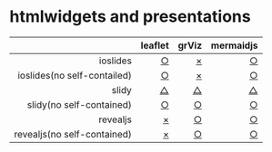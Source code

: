 htmlwidgets and presentations
================================

|             | leaflet    | grViz       | mermaidjs  |
|------------:|-----------:|------------:|-----------:|
| ioslides    | [○][io_lf1]| [×][io_gv1] | [○][io_mm1]|
| ioslides(no self-contailed) | [○][io_lf2]| [×][io_gv2] | [○][io_mm2]|
| slidy    | [△][sl_lf1]| [△][sl_gv1] | [△][sl_mm1]|
| slidy(no self-contained) | [○][sl_lf2]| [○][sl_gv2] | [○][sl_mm2]|
| revealjs    | [×][rv_lf1]| [○][rv_gv1] | [○][rv_mm1]|
| revealjs(no self-contained) | [×][rv_lf2]| [○][rv_gv2] | [○][rv_mm2]|

[io_lf1]:https://yutannihilation.github.io/presentation_with_htmlwidgets_test/leaflet_ioslides.html
[io_gv1]:https://yutannihilation.github.io/presentation_with_htmlwidgets_test/grViz_ioslides.html
[io_mm1]:https://yutannihilation.github.io/presentation_with_htmlwidgets_test/mermaid_ioslides.html
[io_lf2]:https://yutannihilation.github.io/presentation_with_htmlwidgets_test/leaflet_ioslides_noselfcontained.html
[io_gv2]:https://yutannihilation.github.io/presentation_with_htmlwidgets_test/grViz_ioslides_noselfcontained.html
[io_mm2]:https://yutannihilation.github.io/presentation_with_htmlwidgets_test/mermaid_ioslides_noselfcontained.html
[sl_lf1]:https://yutannihilation.github.io/presentation_with_htmlwidgets_test/leaflet_slidy.html
[sl_gv1]:https://yutannihilation.github.io/presentation_with_htmlwidgets_test/grViz_slidy.html
[sl_mm1]:https://yutannihilation.github.io/presentation_with_htmlwidgets_test/mermaid_slidy.html
[sl_lf2]:https://yutannihilation.github.io/presentation_with_htmlwidgets_test/leaflet_slidy_noselfcontained.html
[sl_gv2]:https://yutannihilation.github.io/presentation_with_htmlwidgets_test/grViz_slidy_noselfcontained.html
[sl_mm2]:https://yutannihilation.github.io/presentation_with_htmlwidgets_test/mermaid_slidy_noselfcontained.html
[rv_lf1]:https://yutannihilation.github.io/presentation_with_htmlwidgets_test/leaflet_revealjs.html
[rv_gv1]:https://yutannihilation.github.io/presentation_with_htmlwidgets_test/grViz_revealjs.html
[rv_mm1]:https://yutannihilation.github.io/presentation_with_htmlwidgets_test/mermaid_revealjs.html
[rv_lf2]:https://yutannihilation.github.io/presentation_with_htmlwidgets_test/leaflet_revealjs_noselfcontained.html
[rv_gv2]:https://yutannihilation.github.io/presentation_with_htmlwidgets_test/grViz_revealjs_noselfcontained.html
[rv_mm2]:https://yutannihilation.github.io/presentation_with_htmlwidgets_test/mermaid_revealjs_noselfcontained.html
